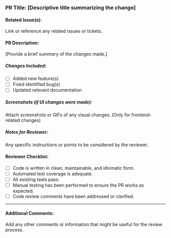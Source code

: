 ### PR Title: [Descriptive title summarizing the change]
#### Related Issue(s):
Link or reference any related issues or tickets.
#### PR Description:
[Provide a brief summary of the changes made.]
##### Changes Included:
- [ ] Added new feature(s)
- [ ] Fixed identified bug(s)
- [ ] Updated relevant documentation
##### Screenshots (if UI changes were made):
Attach screenshots or GIFs of any visual changes. (Only for 
frontend-related changes)
##### Notes for Reviewer:
Any specific instructions or points to be considered by the 
reviewer.
#### Reviewer Checklist:
- [ ] Code is written in clean, maintainable, and idiomatic form.
- [ ] Automated test coverage is adequate.
- [ ] All existing tests pass.
- [ ] Manual testing has been performed to ensure the PR works as 
expected.
- [ ] Code review comments have been addressed or clarified.
---
#### Additional Comments:
Add any other comments or information that might be useful for the 
review process.
